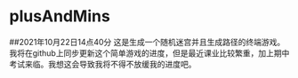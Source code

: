 # plusAndMins

##2021年10月22日14点40分
这是生成一个随机迷宫并且生成路径的终端游戏。我将在github上同步更新这个简单游戏的进度，但是最近课业比较繁重，加上期中考试来临。我想这会导致我将不得不放缓我的进度吧。


